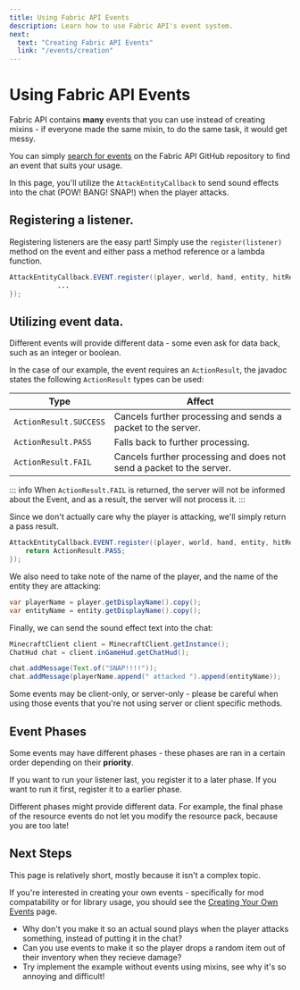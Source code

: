 ```yaml
---
title: Using Fabric API Events
description: Learn how to use Fabric API's event system.
next:
  text: "Creating Fabric API Events"
  link: "/events/creation"
---
```


# Using Fabric API Events

Fabric API contains **many** events that you can use instead of creating mixins - if everyone made the same mixin, to do the same task, it would get messy.

You can simply [search for events](https://github.com/search?q=repo%3AFabricMC%2Ffabric%20Events&type=code) on the Fabric API GitHub repository to find an event that suits your usage.

In this page, you'll utilize the `AttackEntityCallback` to send sound effects into the chat (POW! BANG! SNAP!) when the player attacks.

## Registering a listener.

Registering listeners are the easy part! Simply use the `register(listener)` method on the event and either pass a method reference or a lambda function.

```java
AttackEntityCallback.EVENT.register((player, world, hand, entity, hitResult) -> {
            ...
});
```

## Utilizing event data.

Different events will provide different data - some even ask for data back, such as an integer or boolean.

In the case of our example, the event requires an `ActionResult`, the javadoc states the following `ActionResult` types can be used:

| Type                   | Affect                                                               |
| ---------------------- | -------------------------------------------------------------------- |
| `ActionResult.SUCCESS` | Cancels further processing and sends a packet to the server.         |
| `ActionResult.PASS`    | Falls back to further processing.                                    |
| `ActionResult.FAIL`    | Cancels further processing and does not send a packet to the server. |

::: info
When `ActionResult.FAIL` is returned, the server will not be informed about the Event, and as a result, the server will not process it.
:::

Since we don't actually care why the player is attacking, we'll simply return a pass result.

```java
AttackEntityCallback.EVENT.register((player, world, hand, entity, hitResult) -> {
    return ActionResult.PASS;
});
```

We also need to take note of the name of the player, and the name of the entity they are attacking:

```java
var playerName = player.getDisplayName().copy();
var entityName = entity.getDisplayName().copy();
```

Finally, we can send the sound effect text into the chat:

```java
MinecraftClient client = MinecraftClient.getInstance();
ChatHud chat = client.inGameHud.getChatHud();

chat.addMessage(Text.of("SNAP!!!!"));
chat.addMessage(playerName.append(" attacked ").append(entityName));
```

Some events may be client-only, or server-only - please be careful when using those events that you're not using server or client specific methods.

## Event Phases

Some events may have different phases - these phases are ran in a certain order depending on their **priority**.

If you want to run your listener last, you register it to a later phase. If you want to run it first, register it to a earlier phase.

Different phases might provide different data. For example, the final phase of the resource events do not let you modify the resource pack, because you are too late!

## Next Steps

This page is relatively short, mostly because it isn't a complex topic.

If you're interested in creating your own events - specifically for mod compatability or for library usage, you should see the [Creating Your Own Events](/events/creation) page.

- Why don't you make it so an actual sound plays when the player attacks something, instead of putting it in the chat?
- Can you use events to make it so the player drops a random item out of their inventory when they recieve damage?
- Try implement the example without events using mixins, see why it's so annoying and difficult!